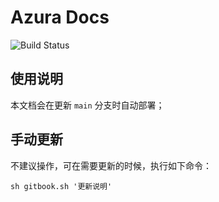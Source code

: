 # Azura Docs

![Build Status](https://github.com/AzuraGames/azura-portal-documentation/actions/workflows/gitbook-action.yml/badge.svg?branch=gh-pages)


## 使用说明

本文档会在更新 ``` main ``` 分支时自动部署；

## 手动更新

不建议操作，可在需要更新的时候，执行如下命令：

```
sh gitbook.sh '更新说明'
```

